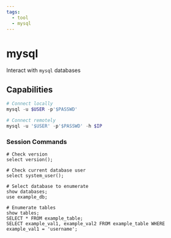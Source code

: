 ```yaml
---
tags:
  - tool
  - mysql
---
```

# mysql

Interact with `mysql` databases

## Capabilities

```powershell
# Connect locally
mysql -u $USER -p'$PASSWD'

# Connect remotely
mysql -u '$USER' -p'$PASSWD' -h $IP
```

### Session Commands

```mysql
# Check version
select version();

# Check current database user
select system_user();

# Select database to enumerate
show databases;
use example_db;

# Enumerate tables
show tables;
SELECT * FROM example_table;
SELECT example_val1, example_val2 FROM example_table WHERE example_val1 = 'username';
```
